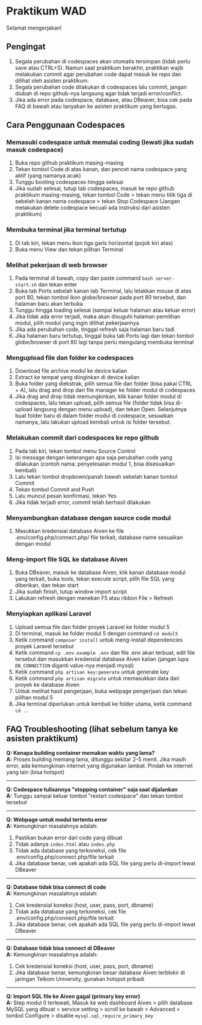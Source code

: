 # Praktikum WAD

Selamat mengerjakan!

## Pengingat
1. Segala perubahan di codespaces akan otomatis tersimpan (tidak perlu save atau CTRL+S). Namun saat praktikum berakhir, praktikan wajib melakukan commit agar perubahan code dapat masuk ke repo dan dilihat oleh asisten praktikum.
2. Segala perubahan code dilakukan di codespaces lalu commit, jangan diubah di repo github-nya langsung agar tidak terjadi error/conflict.
3. Jika ada error pada codespace, database, atau DBeaver, bisa cek pada FAQ di bawah atau tanyakan ke asisten praktikum yang bertugas.

## Cara Penggunaan Codespaces

### Memasuki codespace untuk memulai coding (lewati jika sudah masuk codespace)
1. Buka repo github praktikum masing-masing
2. Tekan tombol Code di atas kanan, dan pencet nama codespace yang aktif (yang namanya acak)
3. Tunggu booting codespaces hingga selesai
4. Jika sudah selesai, tutup tab codespaces, masuk ke repo github praktikum masing-masing, tekan tombol Code > tekan menu titik tiga di sebelah kanan nama codespace > tekan Stop Codespace (Jangan melakukan delete codespace kecuali ada instruksi dari asisten praktikum)

### Membuka terminal jika terminal tertutup
1. Di tab kiri, tekan menu ikon tiga garis horizontal (pojok kiri atas)
2. Buka menu View dan tekan pilihan Terminal

### Melihat pekerjaan di web browser
1. Pada terminal di bawah, copy dan paste command `bash server-start.sh` dan tekan enter
2. Buka tab Ports sebelah kanan tab Terminal, lalu letakkan mouse di atas port 80, tekan tombol ikon globe/browser pada port 80 tersebut, dan halaman baru akan terbuka
3. Tunggu hingga loading selesai (sampai keluar halaman atau keluar error)
4. Jika tidak ada error terjadi, maka akan disuguhi halaman pemilihan modul, pilih modul yang ingin dilihat pekerjaannya
5. Jika ada perubahan code, tinggal refresh saja halaman baru tadi
6. Jika halaman baru tertutup, tinggal buka tab Ports lagi dan tekan tombol globe/browser di port 80 lagi tanpa perlu mengulang membuka terminal

### Mengupload file dan folder ke codespaces
1. Download file archive modul ke device kalian
2. Extract ke tempat yang diinginkan di device kalian
3. Buka folder yang diekstrak, pilih semua file dan folder (bisa pakai CTRL + A), lalu drag and drop dari file manager ke folder modul di codespaces
4. Jika drag and drop tidak memungkinkan, klik kanan folder modul di codespaces, lalu tekan upload, pilih semua file (folder tidak bisa di-upload langsung dengan menu upload), dan tekan Open. Selanjutnya buat folder baru di dalam folder modul di codespace, sesuaikan namanya, lalu lakukan upload kembali untuk isi folder tersebut.

### Melakukan commit dari codespaces ke repo github
1. Pada tab kiri, tekan tombol menu Source Control
2. Isi message dengan keterangan apa saja perubahan code yang dilakukan (contoh nama: penyelesaian modul 1, bisa disesuaikan kembali)
3. Lalu tekan tombol dropbown/panah bawah sebelah kanan tombol Commit
4. Tekan tombol Commit and Push
5. Lalu muncul pesan konfirmasi, tekan Yes
6. Jika tidak terjadi error, commit telah berhasil dilakukan

### Menyambungkan database dengan source code modul
1. Masukkan kredensial database Aiven ke file .env/config.php/connect.php/ file terkait, database name sesuaikan dengan modul

### Meng-import file SQL ke database Aiven
1. Buka DBeaver, masuk ke database Aiven, klik kanan database modul yang terkait, buka tools, tekan execute script, pilih file SQL yang diberikan, dan tekan start
2. Jika sudah finish, tutup window import script
3. Lakukan refresh dengan menekan F5 atau ribbon File > Refresh

### Menyiapkan aplikasi Laravel
1. Upload semua file dan folder proyek Laravel ke folder modul 5
2. Di terminal, masuk ke folder modul 5 dengan command `cd modul5`
3. Ketik command `composer install` untuk meng-install dependencies proyek Laravel tersebut
4. Ketik command `cp .env.example .env` dan file .env akan terbuat, edit file tersebut dan masukkan kredensial database Aiven kalian (jangan lupa `DB_CONNECTION` diganti value-nya menjadi mysql)
5. Ketik command `php artisan key:generate` untuk generate key
6. Ketik command `php artisan migrate` untuk memasukkan data dari proyek ke database Aiven
7. Untuk melihat hasil pengerjaan, buka webpage pengerjaan dan tekan pilihan modul 5
8. Jika terminal diperlukan untuk kembali ke folder utama, ketik command `cd ..`

## FAQ Troubleshooting (lihat sebelum tanya ke asisten praktikum)

**Q: Kenapa building container memakan waktu yang lama?**  
**A:** Proses building memang lama, ditunggu sekitar 2-5 menit. Jika masih error, ada kemungkinan internet yang digunakan lambat. Pindah ke internet yang lain (bisa hotspot)

---

**Q: Codespace tulisannya "stopping container" saja saat dijalankan**  
**A:** Tunggu sampai keluar tombol "restart codespace" dan tekan tombol tersebut

---

**Q: Webpage untuk modul tertentu error**  
**A:** Kemungkinan masalahnya adalah:
1. Pastikan bukan error dari code yang dibuat
2. Tidak adanya `index.html` atau `index.php`
3. Tidak ada database yang terkoneksi, cek file .env/config.php/connect.php/file terkait
4. Jika database benar, cek apakah ada SQL file yang perlu di-import lewat DBeaver

---

**Q: Database tidak bisa connect di code**  
**A:** Kemungkinan masalahnya adalah:
1. Cek kredensial koneksi (host, user, pass, port, dbname)
2. Tidak ada database yang terkoneksi, cek file .env/config.php/connect.php/file terkait
3. Jika database benar, cek apakah ada SQL file yang perlu di-import lewat DBeaver

---

**Q: Database tidak bisa connect di DBeaver**  
**A:** Kemungkinan masalahnya adalah:
1. Cek kredensial koneksi (host, user, pass, port, dbname)
2. Jika database benar, kemungkinan besar database Aiven terblokir di jaringan Telkom University, gunakan hotspot pribadi

---

**Q: Import SQL file ke Aiven gagal (primary key error)**  
**A:** Step modul 0 terlewati, Masuk ke web dashboard Aiven > pilih database MySQL yang dibuat > service setting > scroll ke bawah > Advanced > tombol Configure > disable `mysql.sql_require_primary_key`
